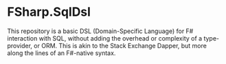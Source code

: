 FSharp.SqlDsl
===

This repository is a basic DSL (Domain-Specific Language) for F# interaction with SQL, without adding the overhead or complexity of a type-provider, or ORM. This is akin to the Stack Exchange Dapper, but more along the lines of an F#-native syntax.

